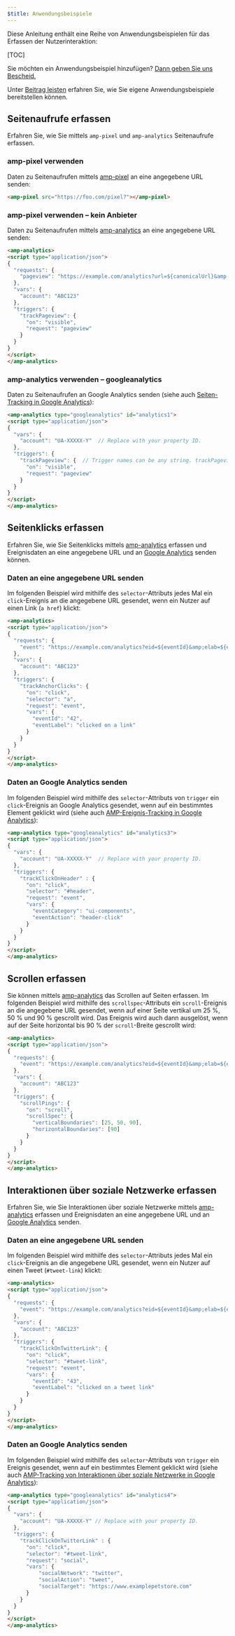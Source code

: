 ```yaml
---
$title: Anwendungsbeispiele
---
```


Diese Anleitung enthält eine Reihe von Anwendungsbeispielen für das Erfassen der Nutzerinteraktion:

[TOC]

Sie möchten ein Anwendungsbeispiel hinzufügen?
[Dann geben Sie uns Bescheid.](https://github.com/ampproject/docs/issues/new)

Unter [Beitrag leisten](/de/docs/support/contribute.html) erfahren Sie, wie Sie eigene Anwendungsbeispiele bereitstellen können.

## Seitenaufrufe erfassen

Erfahren Sie, wie Sie mittels `amp-pixel` und `amp-analytics` Seitenaufrufe erfassen.

### amp-pixel verwenden

Daten zu Seitenaufrufen mittels [amp-pixel](/de/docs/reference/amp-pixel.html) an eine angegebene URL senden:

```html
<amp-pixel src="https://foo.com/pixel?"></amp-pixel>
```

### amp-pixel verwenden – kein Anbieter

Daten zu Seitenaufrufen mittels [amp-analytics](/de/docs/reference/components/amp-analytics.html) an eine angegebene URL senden:

```html
<amp-analytics>
<script type="application/json">
{
  "requests": {
    "pageview": "https://example.com/analytics?url=${canonicalUrl}&amp;title=${title}&amp;acct=${account}"
  },
  "vars": {
    "account": "ABC123"
  },
  "triggers": {
    "trackPageview": {
      "on": "visible",
      "request": "pageview"
    }
  }
}
</script>
</amp-analytics>
```

### amp-analytics verwenden – googleanalytics

Daten zu Seitenaufrufen an Google Analytics senden (siehe auch [Seiten-Tracking in Google Analytics](https://developers.google.com/analytics/devguides/collection/amp-analytics/#page_tracking)):

```html
<amp-analytics type="googleanalytics" id="analytics1">
<script type="application/json">
{
  "vars": {
    "account": "UA-XXXXX-Y"  // Replace with your property ID.
  },
  "triggers": {
    "trackPageview": {  // Trigger names can be any string. trackPageview is not a required name.
      "on": "visible",
      "request": "pageview"
    }
  }
}
</script>
</amp-analytics>
```

## Seitenklicks erfassen

Erfahren Sie, wie Sie Seitenklicks mittels [amp-analytics](/de/docs/reference/components/amp-analytics.html) erfassen und Ereignisdaten an eine angegebene URL und an [Google Analytics](https://developers.google.com/analytics/devguides/collection/amp-analytics/) senden können.

### Daten an eine angegebene URL senden

Im folgenden Beispiel wird mithilfe des `selector`-Attributs jedes Mal ein `click`-Ereignis an die angegebene URL gesendet, wenn ein Nutzer auf einen Link (`a href`) klickt:

```html
<amp-analytics>
<script type="application/json">
{
  "requests": {
    "event": "https://example.com/analytics?eid=${eventId}&amp;elab=${eventLabel}&amp;acct=${account}"
  },
  "vars": {
    "account": "ABC123"
  },
  "triggers": {
    "trackAnchorClicks": {
      "on": "click",
      "selector": "a",
      "request": "event",
      "vars": {
        "eventId": "42",
        "eventLabel": "clicked on a link"
      }
    }
  }
}
</script>
</amp-analytics>
```

### Daten an Google Analytics senden

Im folgenden Beispiel wird mithilfe des `selector`-Attributs von `trigger` ein `click`-Ereignis an Google Analytics gesendet, wenn auf ein bestimmtes Element geklickt wird (siehe auch [AMP-Ereignis-Tracking in Google Analytics](https://developers.google.com/analytics/devguides/collection/amp-analytics/#event_tracking)):

```html
<amp-analytics type="googleanalytics" id="analytics3">
<script type="application/json">
{
  "vars": {
    "account": "UA-XXXXX-Y"  // Replace with your property ID.
  },
  "triggers": {
    "trackClickOnHeader" : {
      "on": "click",
      "selector": "#header",
      "request": "event",
      "vars": {
        "eventCategory": "ui-components",
        "eventAction": "header-click"
      }
    }
  }
}
</script>
</amp-analytics>
```

## Scrollen erfassen

Sie können mittels [amp-analytics](/de/docs/reference/components/amp-analytics.html) das Scrollen auf Seiten erfassen.
Im folgenden Beispiel wird mithilfe des `scrollspec`-Attributs ein `scroll`-Ereignis an die angegebene URL gesendet, wenn auf einer Seite vertikal um 25 %, 50 % und 90 % gescrollt wird.
Das Ereignis wird auch dann ausgelöst, wenn auf der Seite horizontal bis 90 % der `scroll`-Breite gescrollt wird:

```html
<amp-analytics>
<script type="application/json">
{
  "requests": {
    "event": "https://example.com/analytics?eid=${eventId}&amp;elab=${eventLabel}&amp;acct=${account}"
  },
  "vars": {
    "account": "ABC123"
  },
  "triggers": {
    "scrollPings": {
      "on": "scroll",
      "scrollSpec": {
        "verticalBoundaries": [25, 50, 90],
        "horizontalBoundaries": [90]
      }
    }
  }
}
</script>
</amp-analytics>
```

## Interaktionen über soziale Netzwerke erfassen

Erfahren Sie, wie Sie Interaktionen über soziale Netzwerke mittels [amp-analytics](/de/docs/reference/components/amp-analytics.html) erfassen und Ereignisdaten an eine angegebene URL und an [Google Analytics](https://developers.google.com/analytics/devguides/collection/amp-analytics/) senden.

### Daten an eine angegebene URL senden

Im folgenden Beispiel wird mithilfe des `selector`-Attributs jedes Mal ein `click`-Ereignis an die angegebene URL gesendet, wenn ein Nutzer auf einen Tweet (`#tweet-link`) klickt:

```html
<amp-analytics>
<script type="application/json">
{
  "requests": {
    "event": "https://example.com/analytics?eid=${eventId}&amp;elab=${eventLabel}&amp;acct=${account}"
  },
  "vars": {
    "account": "ABC123"
  },
  "triggers": {
    "trackClickOnTwitterLink": {
      "on": "click",
      "selector": "#tweet-link",
      "request": "event",
      "vars": {
        "eventId": "43",
        "eventLabel": "clicked on a tweet link"
      }
    }
  }
}
</script>
</amp-analytics>
```

### Daten an Google Analytics senden

Im folgenden Beispiel wird mithilfe des `selector`-Attributs von `trigger` ein Ereignis gesendet, wenn auf ein bestimmtes Element geklickt wird (siehe auch [AMP-Tracking von Interaktionen über soziale Netzwerke in Google Analytics](https://developers.google.com/analytics/devguides/collection/amp-analytics/#social_interactions)):

```html
<amp-analytics type="googleanalytics" id="analytics4">
<script type="application/json">
{
  "vars": {
    "account": "UA-XXXXX-Y" // Replace with your property ID.
  },
  "triggers": {
    "trackClickOnTwitterLink" : {
      "on": "click",
      "selector": "#tweet-link",
      "request": "social",
      "vars": {
          "socialNetwork": "twitter",
          "socialAction": "tweet",
          "socialTarget": "https://www.examplepetstore.com"
      }
    }
  }
}
</script>
</amp-analytics>
```
